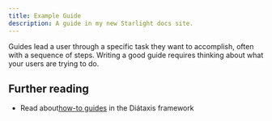 ```yaml
---
title: Example Guide
description: A guide in my new Starlight docs site.
---
```


Guides lead a user through a specific task they want to accomplish, often with a sequence of steps.
Writing a good guide requires thinking about what your users are trying to do.

## Further reading

- Read about[how-to guides](https://diataxis.fr/how-to-guides/) in the Diátaxis framework
